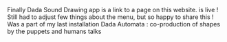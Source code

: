 Finally Dada Sound Drawing app <a href="/gallery/index.html"></a> is a link to a page on this website.
is live ! Still had to adjust few things about the menu, but so happy to share this ! Was a part of my last installation Dada Automata : co-production of shapes by the puppets and humans talks 
